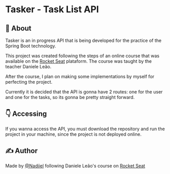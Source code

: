 # Tasker - Task List API

## 📆 About
Tasker is an in progress API that is being developed for the practice of the Spring Boot technology.

This project was created following the steps of an online course that was available on the [Rocket Seat](https://app.rocketseat.com.br/) plataform.
The course was taught by the teacher Daniele Leão.

After the course, I plan on making some implementations by myself for perfecting the project.

Currently it is decided that the API is gonna have 2 routes: one for the user and one for the tasks, so its gonna be pretty straight forward.

## 👇 Accessing
If you wanna access the API, you must download the repository and run the project in your machine, since the project is not deployed online.

## ✍️ Author
Made by [@Nadjiel](https://github.com/nadjiel) following Daniele Leão's course on [Rocket Seat](https://app.rocketseat.com.br/)
